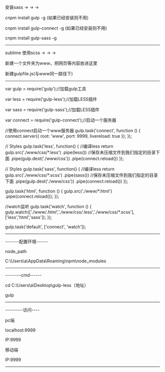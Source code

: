 安装sass  → → →

cnpm install gulp -g (如果已经安装则不用)

cnpm install gulp-connect -g (如果已经安装则不用)

cnpm install gulp-sass -g



---------------------------------------------------------

sublime 使用scss → → →

新建一个文件夹为www，把网页等内容放进这里

新建gulpfile.js(与www同一路径下)

---------------------------------------------------------

var gulp = require('gulp');//加载gulp工具

var less = require('gulp-less');//加载LESS插件

var sass = require('gulp-sass');//加载LESS插件

var connect = require('gulp-connect');//启动一个服务器


//使用connect启动一个www服务器
gulp.task('connect', function () {
  connect.server({
    root: 'www',
    port: 9999,
    livereload: true
  });
});

// Styles
gulp.task('less', function() {
    //编译less
    return gulp.src('./www/css/*.less')
    .pipe(less())
    //保存未压缩文件到我们指定的目录下面
    .pipe(gulp.dest('./www/css'))
    .pipe(connect.reload())
});

// Styles
gulp.task('sass', function() {
    //编译less
    return gulp.src('./www/css/*.scss')
    .pipe(sass())
    //保存未压缩文件到我们指定的目录下面
    .pipe(gulp.dest('./www/css'))
    .pipe(connect.reload())
});



gulp.task('html', function () {
  gulp.src('./www/*.html')
    .pipe(connect.reload());
});

//watch监听
gulp.task('watch', function () {
  gulp.watch(['./www/*.html','./www/css/*.less','./www/css/*.scss'], ['less','html','sass']);
});


gulp.task('default', ['connect', 'watch']);

---------------------------------------------------------

-------配置环境------

node_path

C:\Users\a\AppData\Roaming\npm\node_modules

---------------------------------------------------------

--------cmd------

cd C:\Users\a\Desktop\gulp-less（地址）

gulp

---------------------------------------------------------

---------访问----

pc端 

localhost:9999

IP:9999

移动端

IP:9999


---------------------------------------------------------
